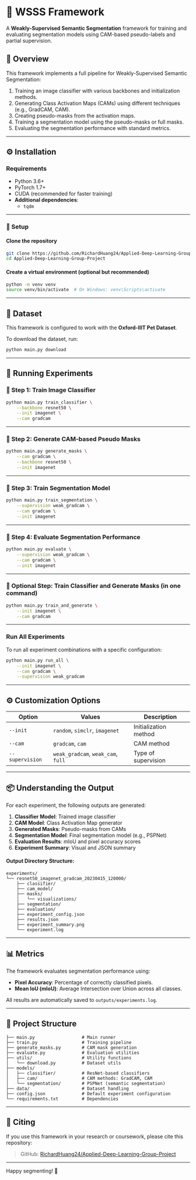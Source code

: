 # 🐾 WSSS Framework

A **Weakly-Supervised Semantic Segmentation** framework for training and evaluating segmentation models using CAM-based pseudo-labels and partial supervision.

## 📌 Overview

This framework implements a full pipeline for Weakly-Supervised Semantic Segmentation:

1. Training an image classifier with various backbones and initialization methods.
2. Generating Class Activation Maps (CAMs) using different techniques (e.g., GradCAM, CAM).
3. Creating pseudo-masks from the activation maps.
4. Training a segmentation model using the pseudo-masks or full masks.
5. Evaluating the segmentation performance with standard metrics.

---

## ⚙️ Installation

### Requirements

- Python 3.6+
- PyTorch 1.7+
- CUDA (recommended for faster training)
- **Additional dependencies**:  
  - `tqdm`  

---

### 🔧 Setup

#### Clone the repository

```bash
git clone https://github.com/RichardHuang24/Applied-Deep-Learning-Group-Project.git
cd Applied-Deep-Learning-Group-Project
```

#### Create a virtual environment (optional but recommended)

```bash
python -m venv venv
source venv/bin/activate  # On Windows: venv\Scripts\activate
```

---

## 📁 Dataset

This framework is configured to work with the **Oxford-IIIT Pet Dataset**.

To download the dataset, run:

```bash
python main.py download
```

---

## 🚀 Running Experiments

### 🔹 Step 1: Train Image Classifier

```bash
python main.py train_classifier \
    --backbone resnet50 \
    --init imagenet \
    --cam gradcam 
```

---

### 🔹 Step 2: Generate CAM-based Pseudo Masks

```bash
python main.py generate_masks \
    --cam gradcam \
    --backbone resnet50 \
    --init imagenet 
```

---

### 🔹 Step 3: Train Segmentation Model

```bash
python main.py train_segmentation \
    --supervision weak_gradcam \
    --cam gradcam \
    --init imagenet 
```

---

### 🔹 Step 4: Evaluate Segmentation Performance

```bash
python main.py evaluate \
    --supervision weak_gradcam \
    --cam gradcam \
    --init imagenet 
```

---

### 🔹 Optional Step: Train Classifier and Generate Masks (in one command)

```bash
python main.py train_and_generate \
    --init imagenet \
    --cam gradcam 
```

---

### Run All Experiments

To run all experiment combinations with a specific configuration:

```bash
python main.py run_all \
    --init imagenet \
    --cam gradcam \
    --supervision weak_gradcam
```

---

## ⚙️ Customization Options

| Option        | Values                          | Description                                |
|---------------|----------------------------------|--------------------------------------------|
| `--init`      | `random`, `simclr`, `imagenet`   | Initialization method                      |
| `--cam`       | `gradcam`, `cam`                 | CAM method                                 |
| `--supervision` | `weak_gradcam`, `weak_cam`, `full` | Type of supervision                       |

---

## 📦 Understanding the Output

For each experiment, the following outputs are generated:

1. **Classifier Model**: Trained image classifier
2. **CAM Model**: Class Activation Map generator
3. **Generated Masks**: Pseudo-masks from CAMs
4. **Segmentation Model**: Final segmentation model (e.g., PSPNet)
5. **Evaluation Results**: mIoU and pixel accuracy scores
6. **Experiment Summary**: Visual and JSON summary

#### Output Directory Structure:

```
experiments/
└── resnet50_imagenet_gradcam_20230415_120000/
    ├── classifier/
    ├── cam_model/
    ├── masks/
    │   └── visualizations/
    ├── segmentation/
    ├── evaluation/
    ├── experiment_config.json
    ├── results.json
    ├── experiment_summary.png
    └── experiment.log
```

---

## 📊 Metrics

The framework evaluates segmentation performance using:

- **Pixel Accuracy**: Percentage of correctly classified pixels.
- **Mean IoU (mIoU)**: Average Intersection over Union across all classes.

All results are automatically saved to `outputs/experiments.log`.

---

## 📂 Project Structure

```
├── main.py                  # Main runner
├── train.py                 # Training pipeline
├── generate_masks.py        # CAM mask generation
├── evaluate.py              # Evaluation utilities
├── utils/                   # Utility functions
│   └── download.py          # Dataset utils
├── models/
│   ├── classifier/          # ResNet-based classifiers
│   ├── cam/                 # CAM methods: GradCAM, CAM
│   └── segmentation/        # PSPNet (semantic segmentation)
├── data/                    # Dataset handling
├── config.json              # Default experiment configuration
└── requirements.txt         # Dependencies
```

---

## 📜 Citing

If you use this framework in your research or coursework, please cite this repository:

> GitHub: [RichardHuang24/Applied-Deep-Learning-Group-Project](https://github.com/RichardHuang24/Applied-Deep-Learning-Group-Project)

---

Happy segmenting! 🎯
